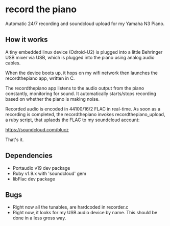 record the piano
================

Automatic 24/7 recording and soundcloud upload for my Yamaha N3 Piano.

How it works
------------

A tiny embedded linux device (Odroid-U2) is plugged into a little Behringer USB mixer via USB, which is plugged into the piano using analog audio cables.

When the device boots up, it hops on my wifi network then launches the recordthepiano app, written in C.

The recordthepiano app listens to the audio output from the piano constantly, monitoring for sound. It
automatically starts/stops recording based on whether the piano is making noise.

Recorded audio is encoded in 44100/16/2 FLAC in real-time. As soon as a recording is completed, the recordthepiano 
invokes recordthepiano_upload, a ruby script, that uplaods the FLAC to my soundcloud account:

https://soundcloud.com/blucz

That's it.

Dependencies
------------

- Portaudio v19 dev package
- Ruby v1.9.x with 'soundcloud' gem
- libFlac dev package

Bugs
----

- Right now all the tunables, are hardcoded in recorder.c
- Right now, it looks for my USB audio device by name. This should be done in a less gross way.

